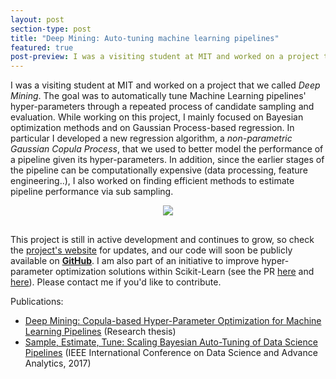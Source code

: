 ```yaml
---
layout: post
section-type: post
title: "Deep Mining: Auto-tuning machine learning pipelines"
featured: true
post-preview: I was a visiting student at MIT and worked on a project that we called *Deep Mining*. The goal was to automatically tune Machine Learning pipelines' hyper-parameters through a repeated process of candidate sampling and evaluation. While working on this project, I mainly focused on Bayesian optimization methods and on Gaussian Process-based regression. In particular I developed a new regression algorithm, a *non-parametric Gaussian Copula Process*, that we used to better model the performance of a pipeline given its hyper-parameters. In addition, since the earlier stages of the pipeline can be computationally expensive (data processing, feature engineering..), I also worked on finding efficient methods to estimate pipeline performance via sub sampling.
---
```


I was a visiting student at MIT and worked on a project that we called *Deep Mining*. The goal was to automatically tune Machine Learning pipelines' hyper-parameters through a repeated process of candidate sampling and evaluation. While working on this project, I mainly focused on Bayesian optimization methods and on Gaussian Process-based regression. In particular I developed a new regression algorithm, a *non-parametric Gaussian Copula Process*, that we used to better model the performance of a pipeline given its hyper-parameters. In addition, since the earlier stages of the pipeline can be computationally expensive (data processing, feature engineering..), I also worked on finding efficient methods to estimate pipeline performance via sub sampling.


<center style="margin-bottom:30px"><img src="https://sds-dubois.github.io/img/projects/DeepMining_workflow2.png"></center>   


This project is still in active development and continues to grow, so check the [project's website](https://hdi-dai.lids.mit.edu/projects/deep-mining/) for updates, and our code will soon be publicly available on **[GitHub](http://hdi-project.github.io/DeepMining/)**. I am also part of an initiative to improve hyper-parameter optimization solutions within Scikit-Learn (see the PR [here](https://github.com/scikit-learn/scikit-learn/pull/5491) and [here](https://github.com/scikit-learn/scikit-learn/pull/5185)). Please contact me if you'd like to contribute.


Publications:    
- [Deep Mining: Copula-based Hyper-Parameter Optimization for Machine Learning Pipelines](/downloads/deepmining_thesis.pdf) (Research thesis)    
- [Sample, Estimate, Tune: Scaling Bayesian Auto-Tuning of Data Science Pipelines](https://ieeexplore.ieee.org/document/8259796/) (IEEE International Conference on Data Science and Advance Analytics, 2017)     
